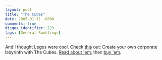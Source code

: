 ```yaml
---
layout: post
title: "The Cubes"
date: 2005-01-11 -0800
comments: true
disqus_identifier: 723
tags: [General Ramblings]
---
```

And I thought Legos were cool. Check
[this](http://cubefigures.com/index.html) out: Create your own corporate
labyrinth with The Cubes. [Read about
'em](http://cubefigures.com/index.html), then [buy
'em](http://www.mcphee.com/cubes/cubes.html).
